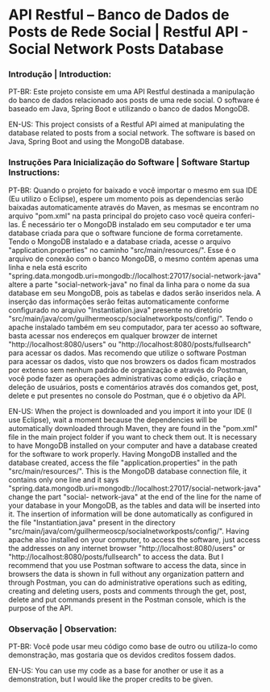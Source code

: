 # API Restful – Banco de Dados de Posts de Rede Social | Restful API - Social Network Posts Database

### Introdução | Introduction:

PT-BR: Este projeto consiste em uma API Restful destinada a manipulação do banco de dados relacionado aos posts de uma  rede social. O software é baseado em Java, Spring Boot e utilizando o banco de dados MongoDB. 

EN-US: This project consists of a Restful API aimed at manipulating the database related to posts from a social network. The software is based on Java, Spring Boot and using the MongoDB database.

### Instruções Para Inicialização do Software | Software Startup Instructions:

PT-BR: Quando o projeto for baixado e você importar o mesmo em sua IDE (Eu utilizo o Eclipse), espere um momento pois as dependencias serão baixadas automaticamente através do Maven, as mesmas se encontram no arquivo "pom.xml" na pasta principal do projeto caso você queira conferi-las.
É necessário ter o MongoDB instalado em seu computador e ter uma database criada para que o software funcione de forma corretamente. Tendo o MongoDB instalado e a database criada, acesse o arquivo "application.properties" no caminho "src/main/resources/". Esse é o arquivo de conexão com o banco MongoDB, o mesmo contém  apenas uma linha e nela está escrito "spring.data.mongodb.uri=mongodb://localhost:27017/social-network-java" altere a parte "social-network-java" no final da linha para o nome da sua database em seu MongoDB, pois as tabelas e dados serão inseridos nela.
A inserção das informações serão feitas automaticamente conforme configurado no arquivo "Instantiation.java" presente no diretório "src/main/java/com/guilhermeoscp/socialnetworkposts/config/". Tendo o apache instalado também em seu computador, para ter acesso ao software, basta acessar nos endereços em qualquer browzer de internet "http://localhost:8080/users" ou "http://localhost:8080/posts/fullsearch" para acessar os dados. Mas recomendo que utilize o software Postman para acessar os dados, visto que nos browzers os dados ficam mostrados  por extenso sem nenhum padrão de organização e através do Postman, você pode fazer as operações administrativas como edição, criação e deleção de usuários, posts e comentários através dos comandos get, post, delete e put presentes no console do Postman, que é o objetivo da API.

EN-US: When the project is downloaded and you import it into your IDE (I use Eclipse), wait a moment because the dependencies will be automatically downloaded through Maven, they are found in the "pom.xml" file in the main project folder if you want to check them out.
It is necessary to have MongoDB installed on your computer and have a database created for the software to work properly. Having MongoDB installed and the database created, access the file "application.properties" in the path "src/main/resources/". This is the MongoDB database connection file, it contains only one line and it says "spring.data.mongodb.uri=mongodb://localhost:27017/social-network-java" change the part "social- network-java" at the end of the line for the name of your database in your MongoDB, as the tables and data will be inserted into it.
The insertion of information will be done automatically as configured in the file "Instantiation.java" present in the directory "src/main/java/com/guilhermeoscp/socialnetworkposts/config/". Having apache also installed on your computer, to access the software, just access the addresses on any internet browser "http://localhost:8080/users" or "http://localhost:8080/posts/fullsearch" to access the data. But I recommend that you use Postman software to access the data, since in browsers the data is shown in full without any organization pattern and through Postman, you can do administrative operations such as editing, creating and deleting users, posts and comments through the get, post, delete and put commands present in the Postman console, which is the purpose of the API.

### Observação | Observation:

PT-BR: Você pode usar meu código como base de outro ou utiliza-lo como demonstração, mas gostaria que os devidos creditos fossem dados.

EN-US: You can use my code as a base for another or use it as a demonstration, but I would like the proper credits to be given.
